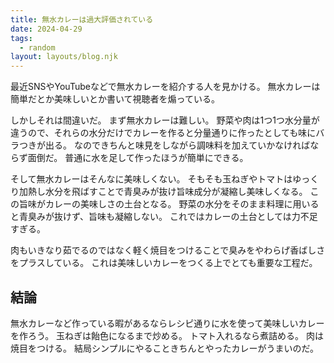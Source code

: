 ```yaml
---
title: 無水カレーは過大評価されている
date: 2024-04-29
tags:
  - random
layout: layouts/blog.njk
---
```


最近SNSやYouTubeなどで無水カレーを紹介する人を見かける。
無水カレーは簡単だとか美味しいとか書いて視聴者を煽っている。

しかしそれは間違いだ。
まず無水カレーは難しい。
野菜や肉は1つ1つ水分量が違うので、それらの水分だけでカレーを作ると分量通りに作ったとしても味にバラつきが出る。
なのできちんと味見をしながら調味料を加えていかなければならず面倒だ。
普通に水を足して作ったほうが簡単にできる。

そして無水カレーはそんなに美味しくない。
そもそも玉ねぎやトマトはゆっくり加熱し水分を飛ばすことで青臭みが抜け旨味成分が凝縮し美味しくなる。
この旨味がカレーの美味しさの土台となる。
野菜の水分をそのまま料理に用いると青臭みが抜けず、旨味も凝縮しない。
これではカレーの土台としては力不足すぎる。

肉もいきなり茹でるのではなく軽く焼目をつけることで臭みをやわらげ香ばしさをプラスしている。
これは美味しいカレーをつくる上でとても重要な工程だ。

## 結論

無水カレーなど作っている暇があるならレシピ通りに水を使って美味しいカレーを作ろう。
玉ねぎは飴色になるまで炒める。
トマト入れるなら煮詰める。
肉は焼目をつける。
結局シンプルにやることきちんとやったカレーがうまいのだ。
